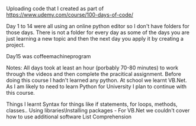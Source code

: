 Uploading code that I created as part of
https://www.udemy.com/course/100-days-of-code/

Day 1 to 14 were all using an online python editor so I don't have folders for those days.
There is not a folder for every day as some of the days you are just learning a new topic and then the next day you apply it by creating a project.

Day15 was coffeemachineprogram

Notes:
All days took at least an hour (porbably 70-80 minutes) to work through the videos and then complete the pracitical assignment.
Before doing this course I hadn't learned any python.  At school we learnt VB.Net.
As I am likely to need to learn Python for University I plan to continue with this course.  

Things I learnt
Syntax for things like if statements, for loops, methods, classes..
Using libraries\Installing packages - For VB.Net we couldn't cover how to use additional software
List Comprehension



